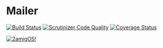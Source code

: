 # Mailer 
[![Build Status](https://img.shields.io/travis/2amigos/mailer-library/master.svg?style=flat-square)](https://travis-ci.org/2amigos/mailer-library)
[![Scrutinizer Code Quality](https://scrutinizer-ci.com/g/2amigos/mailer-library/badges/quality-score.png?b=master)](https://scrutinizer-ci.com/g/2amigos/mailer-library/?branch=master)
[![Coverage Status](https://img.shields.io/scrutinizer/coverage/g/2amigos/mailer-library.svg?style=flat-square)](https://scrutinizer-ci.com/g/2amigos/mailer-library/code-structure)

[![2amigOS!](https://s.gravatar.com/avatar/55363394d72945ff7ed312556ec041e0?s=80)](http://www.2amigos.us)  

